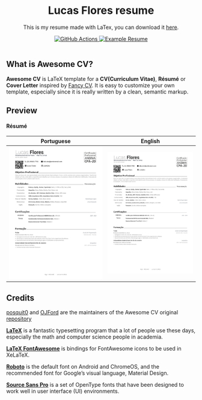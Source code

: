 <h1 align="center">
  Lucas Flores resume
</h1>

<p align="center">
  This is my resume made with LaTex, you can download it <a href="https://github.com/LafaDev/Lafa-CV/raw/master/lafadev/resume.pdf">here</a>.
</p>

<div align="center">
  <a href="https://github.com/posquit0/Awesome-CV/actions/workflows/main.yml">
    <img alt="GitHub Actions" src="https://github.com/posquit0/Awesome-CV/actions/workflows/main.yml/badge.svg" />
  </a>
  <a href="https://github.com/LafaDev/Lafa-CV/raw/master/lafadev/resume.pdf">
    <img alt="Example Resume" src="https://img.shields.io/badge/resume-pdf-green.svg" />
  </a>
</div>

<br />

## What is Awesome CV?

**Awesome CV** is LaTeX template for a **CV(Curriculum Vitae)**, **Résumé** or **Cover Letter** inspired by [Fancy CV](https://www.sharelatex.com/templates/cv-or-resume/fancy-cv). It is easy to customize your own template, especially since it is really written by a clean, semantic markup.


## Preview

#### Résumé

| Portuguese | English  |
|:---:|:---:|
|[![Résumé](https://github.com/LafaDev/Lafa-CV/blob/master/resume.png)](https://github.com/LafaDev/Lafa-CV/blob/master/lafadev/resume.pdf)|[![Résumé](https://github.com/LafaDev/Lafa-CV/blob/master/resume.png)](https://github.com/LafaDev/Lafa-CV/blob/master/lafadev/resume.pdf)|


## Credits

[posquit0](https://github.com/posquit0) and [OJFord](https://github.com/OJFord) are the maintainers of the Awesome CV original [repository](https://github.com/posquit0/Awesome-CV)

[**LaTeX**](https://www.latex-project.org) is a fantastic typesetting program that a lot of people use these days, especially the math and computer science people in academia.

[**LaTeX FontAwesome**](https://github.com/furl/latex-fontawesome) is bindings for FontAwesome icons to be used in XeLaTeX.

[**Roboto**](https://github.com/google/roboto) is the default font on Android and ChromeOS, and the recommended font for Google’s visual language, Material Design.

[**Source Sans Pro**](https://github.com/adobe-fonts/source-sans-pro) is a set of OpenType fonts that have been designed to work well in user interface (UI) environments.
